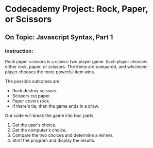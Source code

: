 # Codecademy Project: Rock, Paper, or Scissors
## On Topic: Javascript Syntax, Part 1

### Instruction:
Rock paper scissors is a classic two player game. Each player chooses either rock, paper, or scissors. The items are compared, and whichever player chooses the more powerful item wins.

The possible outcomes are:
* Rock destroy scissors.
* Scissors cut paper.
* Paper covers rock.
* If there's tie, then the game ends in a draw.

Our code will break the game into four parts:
1. Get the user's choice.
2. Get the computer's choice.
3. Compare the two choices and determine a winner.
4. Start the program and display the results.

